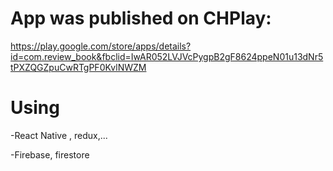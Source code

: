 # App was published on CHPlay:

https://play.google.com/store/apps/details?id=com.review_book&fbclid=IwAR052LVJVcPygpB2gF8624ppeN01u13dNr5tPXZQGZpuCwRTgPF0KvlNWZM

# Using

-React Native , redux,...

-Firebase, firestore
